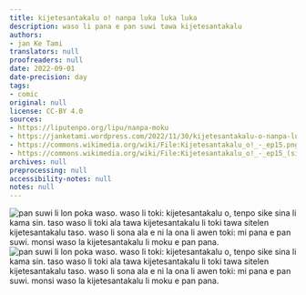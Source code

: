 ```yaml
---
title: kijetesantakalu o! nanpa luka luka luka
description: waso li pana e pan suwi tawa kijetesantakalu
authors:
- jan Ke Tami
translators: null
proofreaders: null
date: 2022-09-01
date-precision: day
tags:
- comic
original: null
license: CC-BY 4.0
sources:
- https://liputenpo.org/lipu/nanpa-moku
- https://janketami.wordpress.com/2022/11/30/kijetesantakalu-o-nanpa-luka-luka-luka/
- https://commons.wikimedia.org/wiki/File:Kijetesantakalu_o!_-_ep15.png
- https://commons.wikimedia.org/wiki/File:Kijetesantakalu_o!_-_ep15_(sitelen_pona).png
archives: null
preprocessing: null
accessibility-notes: null
notes: null
---
```


![pan suwi li lon poka waso. waso li toki: kijetesantakalu o, tenpo sike sina li kama sin. taso waso li toki ala tawa kijetesantakalu li toki tawa sitelen kijetesantakalu taso. waso li sona ala e ni la ona li awen toki: mi pana e pan suwi. monsi waso la kijetesantakalu li moku e pan pana.](https://upload.wikimedia.org/wikipedia/commons/e/e6/Kijetesantakalu_o%21_-_ep15.png)
![pan suwi li lon poka waso. waso li toki: kijetesantakalu o, tenpo sike sina li kama sin. taso waso li toki ala tawa kijetesantakalu li toki tawa sitelen kijetesantakalu taso. waso li sona ala e ni la ona li awen toki: mi pana e pan suwi. monsi waso la kijetesantakalu li moku e pan pana.](https://upload.wikimedia.org/wikipedia/commons/e/e1/Kijetesantakalu_o%21_-_ep15_%28sitelen_pona%29.png)
